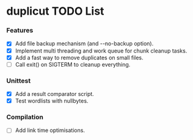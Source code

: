 duplicut TODO List
==================

### Features
- [x] Add file backup mechanism (and --no-backup option).
- [x] Implement multi threading and work queue for chunk cleanup tasks.
- [x] Add a fast way to remove duplicates on small files.
- [ ] Call exit() on SIGTERM to cleanup everything.

### Unittest
- [x] Add a result comparator script.
- [x] Test wordlists with nullbytes.

### Compilation
- [ ] Add link time optimisations.
